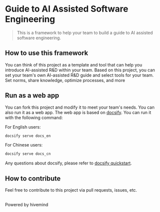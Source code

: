# Guide to AI Assisted Software Engineering

> This is a framework to help your team to build a guide to AI assisted software engineering.

## How to use this framework
You can think of this project as a template and tool that can help you introduce AI-assisted R&D within your team. Based on this project, you can set your team's own AI-assisted R&D guide and select tools for your team. Set norms, share knowledge, optimize processes, and more

## Run as a web app
You can fork this project and modify it to meet your team's needs. You can also run it as a web app. The web app is based on [docsify](https://docsify.js.org/). You can run it with the following command:

For English users:
```bash
docsify serve docs_en 
```
For Chinese users:
```bash
docsify serve docs_cn 
```

Any questions about docsify, please refer to [docsify quickstart](https://docsify.js.org/#/quickstart).

## How to contribute
Feel free to contribute to this project via pull requests, issues, etc.

<br>
Powered by hivemind